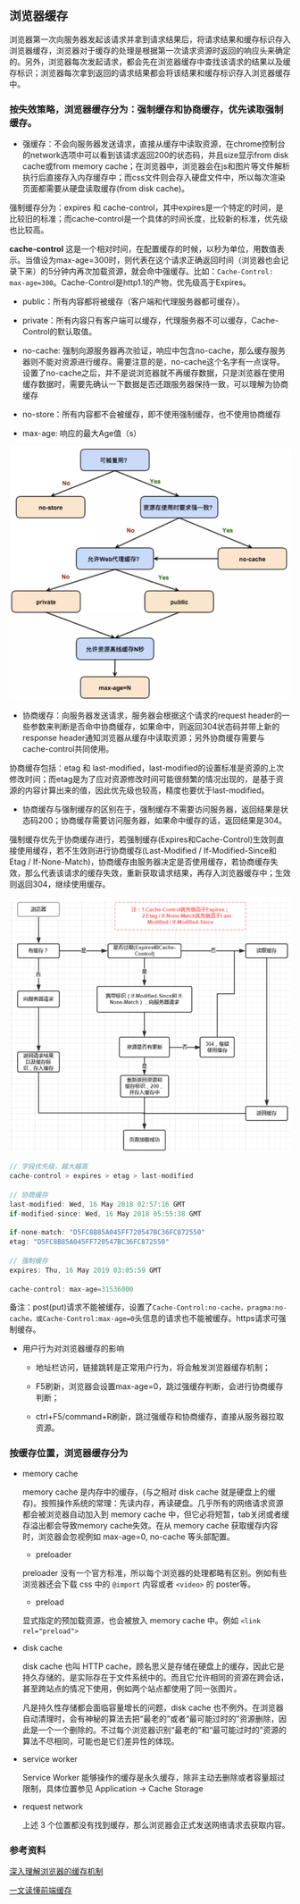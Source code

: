 ## **浏览器缓存**

浏览器第一次向服务器发起该请求并拿到请求结果后，将请求结果和缓存标识存入浏览器缓存，浏览器对于缓存的处理是根据第一次请求资源时返回的响应头来确定的。另外，浏览器每次发起请求，都会先在浏览器缓存中查找该请求的结果以及缓存标识；浏览器每次拿到返回的请求结果都会将该结果和缓存标识存入浏览器缓存中。

### 按失效策略，浏览器缓存分为：强制缓存和协商缓存，优先读取强制缓存。

* 强缓存：不会向服务器发送请求，直接从缓存中读取资源，在chrome控制台的network选项中可以看到该请求返回200的状态码，并且size显示from disk cache或from memory cache；在浏览器中，浏览器会在js和图片等文件解析执行后直接存入内存缓存中；而css文件则会存入硬盘文件中，所以每次渲染页面都需要从硬盘读取缓存(from disk cache)。
  
强制缓存分为：expires 和 cache-control，其中expires是一个特定的时间，是比较旧的标准；而cache-control是一个具体的时间长度，比较新的标准，优先级也比较高。

**cache-control** 这是一个相对时间，在配置缓存的时候，以秒为单位，用数值表示。当值设为max-age=300时，则代表在这个请求正确返回时间（浏览器也会记录下来）的5分钟内再次加载资源，就会命中强缓存。比如：`Cache-Control: max-age=300`。Cache-Control是http1.1的产物，优先级高于Expires。

  + public：所有内容都将被缓存（客户端和代理服务器都可缓存）。

  + private：所有内容只有客户端可以缓存，代理服务器不可以缓存，Cache-Control的默认取值。

  + no-cache: 强制向源服务器再次验证，响应中包含no-cache，那么缓存服务器则不能对资源进行缓存。需要注意的是，no-cache这个名字有一点误导。设置了no-cache之后，并不是说浏览器就不再缓存数据，只是浏览器在使用缓存数据时，需要先确认一下数据是否还跟服务器保持一致，可以理解为协商缓存

  + no-store：所有内容都不会被缓存，即不使用强制缓存，也不使用协商缓存

  + max-age: 响应的最大Age值（s）

![cache-control流程](../images/maxage.png)

* 协商缓存：向服务器发送请求，服务器会根据这个请求的request header的一些参数来判断是否命中协商缓存，如果命中，则返回304状态码并带上新的response header通知浏览器从缓存中读取资源；另外协商缓存需要与cache-control共同使用。

协商缓存包括：etag 和 last-modified，last-modified的设置标准是资源的上次修改时间；而etag是为了应对资源修改时间可能很频繁的情况出现的，是基于资源的内容计算出来的值，因此优先级也较高，精度也要优于last-modified。

* 协商缓存与强制缓存的区别在于，强制缓存不需要访问服务器，返回结果是状态码200；协商缓存需要访问服务器，如果命中缓存的话，返回结果是304。

强制缓存优先于协商缓存进行，若强制缓存(Expires和Cache-Control)生效则直接使用缓存，若不生效则进行协商缓存(Last-Modified / If-Modified-Since和Etag / If-None-Match)，协商缓存由服务器决定是否使用缓存，若协商缓存失效，那么代表该请求的缓存失效，重新获取请求结果，再存入浏览器缓存中；生效则返回304，继续使用缓存。

![强缓存 vs 协商缓存](../images/cache.png)

```js
// 字段优先级，越大越高
cache-control > expires > etag > last-modified

// 协商缓存
last-modified: Wed, 16 May 2018 02:57:16 GMT
if-modified-since: Wed, 16 May 2018 05:55:38 GMT

if-none-match: "D5FC8B85A045FF720547BC36FC872550"
etag: "D5FC8B85A045FF720547BC36FC872550"

// 强制缓存
expires: Thu, 16 May 2019 03:05:59 GMT

cache-control: max-age=31536000
```

备注：post(put)请求不能被缓存，设置了`Cache-Control:no-cache，pragma:no-cache，或Cache-Control:max-age=0`头信息的请求也不能被缓存。https请求可强制缓存。

- 用户行为对浏览器缓存的影响

  + 地址栏访问，链接跳转是正常用户行为，将会触发浏览器缓存机制；

  + F5刷新，浏览器会设置max-age=0，跳过强缓存判断，会进行协商缓存判断；

  + ctrl+F5/command+R刷新，跳过强缓存和协商缓存，直接从服务器拉取资源。

### 按缓存位置，浏览器缓存分为

* memory cache

  memory cache 是内存中的缓存，(与之相对 disk cache 就是硬盘上的缓存)。按照操作系统的常理：先读内存，再读硬盘。几乎所有的网络请求资源都会被浏览器自动加入到 memory cache 中，但它必将短暂，tab关闭或者缓存溢出都会导致memory cache失效。在从 memory cache 获取缓存内容时，浏览器会忽视例如 max-age=0, no-cache 等头部配置。

  - preloader

  preloader 没有一个官方标准，所以每个浏览器的处理都略有区别。例如有些浏览器还会下载 css 中的 `@import` 内容或者 `<video>` 的 poster等。

  - preload

  显式指定的预加载资源，也会被放入 memory cache 中。例如 `<link rel="preload">`

* disk cache

  disk cache 也叫 HTTP cache，顾名思义是存储在硬盘上的缓存，因此它是持久存储的，是实际存在于文件系统中的。而且它允许相同的资源在跨会话，甚至跨站点的情况下使用，例如两个站点都使用了同一张图片。

  凡是持久性存储都会面临容量增长的问题，disk cache 也不例外。在浏览器自动清理时，会有神秘的算法去把“最老的”或者“最可能过时的”资源删除，因此是一个一个删除的。不过每个浏览器识别“最老的”和“最可能过时的”资源的算法不尽相同，可能也是它们差异性的体现。

* service worker

  Service Worker 能够操作的缓存是永久缓存，除非主动去删除或者容量超过限制，具体位置参见 Application -> Cache Storage 

* request network

  上述 3 个位置都没有找到缓存，那么浏览器会正式发送网络请求去获取内容。

### 参考资料

[深入理解浏览器的缓存机制](https://www.jianshu.com/p/54cc04190252)

[一文读懂前端缓存](https://juejin.im/post/5c22ee806fb9a049fb43b2c5?utm_source=gold_browser_extension)
